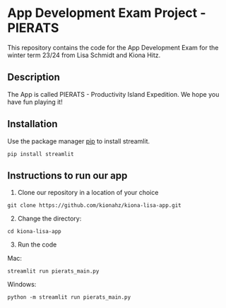 # App Development Exam Project - PIERATS
This repository contains the code for the App Development Exam for the winter term 23/24 from Lisa Schmidt and Kiona Hitz.

## Description
The App is called PIERATS - Productivity Island Expedition.
We hope you have fun playing it!

## Installation
Use the package manager [pip](https://pip.pypa.io/en/stable/) to install streamlit.

```
pip install streamlit
```

## Instructions to run our app
1. Clone our repository in a location of your choice
```
git clone https://github.com/kionahz/kiona-lisa-app.git
```
2. Change the directory:
```
cd kiona-lisa-app
```

3. Run the code

Mac:
```
streamlit run pierats_main.py
```
Windows:
```
python -m streamlit run pierats_main.py
```